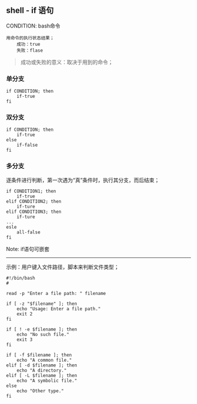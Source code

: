 ## shell - if 语句

CONDITION: bash命令

	用命令的执行状态结果；
		成功：true
		失败：flase

> 成功或失败的意义：取决于用到的命令；

### 单分支

	if CONDITION; then
		if-true
	fi


### 双分支

	if CONDITION; then
		if-true
	else
		if-false
	fi

### 多分支
逐条件进行判断，第一次遇为“真”条件时，执行其分支，而后结束；

	if CONDITION1; then
		if-true
	elif CONDITION2; then
		if-ture
	elif CONDITION3; then
		if-ture
	...
	esle
		all-false
	fi


Note: if语句可嵌套

---
示例：用户键入文件路径，脚本来判断文件类型；

	#!/bin/bash
	#

	read -p "Enter a file path: " filename

	if [ -z "$filename" ]; then
	    echo "Usage: Enter a file path."
	    exit 2
	fi

	if [ ! -e $filename ]; then
	    echo "No such file."
	    exit 3
	fi

	if [ -f $filename ]; then
	    echo "A common file."
	elif [ -d $filename ]; then
	    echo "A directory."
	elif [ -L $filename ]; then
	    echo "A symbolic file."
	else
	    echo "Other type."
	fi
